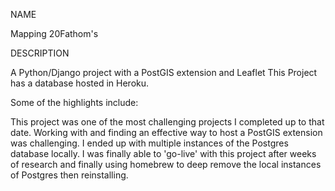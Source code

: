 NAME

Mapping 20Fathom's

DESCRIPTION

A Python/Django project with a PostGIS extension and Leaflet
This Project has a database hosted in Heroku. 

Some of the highlights include:

This project was one of the most challenging projects I completed up to that date.
Working with and finding an effective way to host a PostGIS extension was challenging. 
I ended up with multiple instances of the Postgres database locally. I was finally able to 'go-live' with this project after 
weeks of research and finally using homebrew to deep remove the local instances of Postgres then reinstalling.
